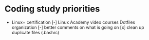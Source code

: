 # Coding study priorities
- Linux+ certification
[-] Linux Academy video courses
Dotfiles organization
[-] better comments on what is going on
[x] clean up duplicate files (.bashrc)
